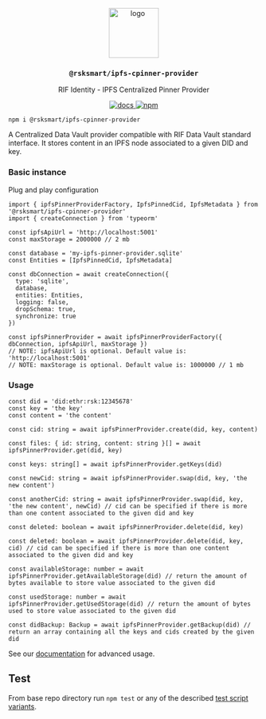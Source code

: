 <p align="middle">
    <img src="https://www.rifos.org/assets/img/logo.svg" alt="logo" height="100" >
</p>
<h3 align="middle"><code>@rsksmart/ipfs-cpinner-provider</code></h3>
<p align="middle">
    RIF Identity - IPFS Centralized Pinner Provider
</p>
<p align="middle">
  <a href="https://rsksmart.github.io/rif-identity-docs/data-vault/cpinner/cpinner-provider">
    <img src="https://img.shields.io/badge/-docs-brightgreen" alt="docs" />
  </a>
  <a href="https://badge.fury.io/js/%40rsksmart%2Fipfs-cpinner-provider">
    <img src="https://badge.fury.io/js/%40rsksmart%2Fipfs-cpinner-provider.svg" alt="npm" />
  </a>
</p>

```
npm i @rsksmart/ipfs-cpinner-provider
```

A Centralized Data Vault provider compatible with RIF Data Vault standard interface. It stores content in an IPFS node associated to a given DID and key.

### Basic instance

Plug and play configuration

```typescript=
import { ipfsPinnerProviderFactory, IpfsPinnedCid, IpfsMetadata } from '@rsksmart/ipfs-cpinner-provider'
import { createConnection } from 'typeorm'

const ipfsApiUrl = 'http://localhost:5001'
const maxStorage = 2000000 // 2 mb

const database = 'my-ipfs-pinner-provider.sqlite'
const Entities = [IpfsPinnedCid, IpfsMetadata]

const dbConnection = await createConnection({
  type: 'sqlite',
  database,
  entities: Entities,
  logging: false,
  dropSchema: true,
  synchronize: true
})

const ipfsPinnerProvider = await ipfsPinnerProviderFactory({ dbConnection, ipfsApiUrl, maxStorage })
// NOTE: ipfsApiUrl is optional. Default value is: 'http://localhost:5001'
// NOTE: maxStorage is optional. Default value is: 1000000 // 1 mb

```

### Usage

```typescript=
const did = 'did:ethr:rsk:12345678'
const key = 'the key'
const content = 'the content'

const cid: string = await ipfsPinnerProvider.create(did, key, content)

const files: { id: string, content: string }[] = await ipfsPinnerProvider.get(did, key)

const keys: string[] = await ipfsPinnerProvider.getKeys(did)

const newCid: string = await ipfsPinnerProvider.swap(did, key, 'the new content')

const anotherCid: string = await ipfsPinnerProvider.swap(did, key, 'the new content', newCid) // cid can be specified if there is more than one content associated to the given did and key

const deleted: boolean = await ipfsPinnerProvider.delete(did, key)

const deleted: boolean = await ipfsPinnerProvider.delete(did, key, cid) // cid can be specified if there is more than one content associated to the given did and key

const availableStorage: number = await ipfsPinnerProvider.getAvailableStorage(did) // return the amount of bytes available to store value associated to the given did

const usedStorage: number = await ipfsPinnerProvider.getUsedStorage(did) // return the amount of bytes used to store value associated to the given did

const didBackup: Backup = await ipfsPinnerProvider.getBackup(did) // return an array containing all the keys and cids created by the given did
```

See our [documentation](https://developers.rsk.co/rif/identity/) for advanced usage.

## Test

From base repo directory run `npm test` or any of the described [test script variants](../../README#test).

